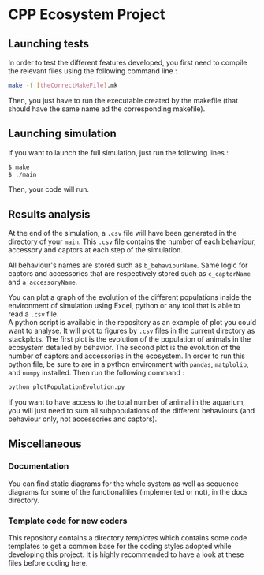 # CPP Ecosystem Project

## Launching tests
In order to test the different features developed, you first need to compile the relevant files using the following command line :
```bash
make -f [theCorrectMakeFile].mk
```
Then, you just have to run the executable created by the makefile (that should have the same name ad the corresponding makefile).

## Launching simulation
If you want to launch the full simulation, just run the following lines :
```bash
$ make
$ ./main
```
Then, your code will run.

## Results analysis
At the end of the simulation, a `.csv` file will have been generated in the directory of your `main`. This `.csv` file contains the number of each behaviour, accessory and captors at each step of the simulation.

All behaviour's names are stored such as `b_behaviourName`. Same logic for captors and accessories that are respectively stored such as `c_captorName` and `a_accessoryName`.

You can plot a graph of the evolution of the different populations inside the environment of simulation using Excel, python or any tool that is able to read a `.csv` file. <br>
A python script is available in the repository as an example of plot you could want to analyse. It will plot to figures by `.csv` files in the current directory as stackplots. The first plot is the evolution of the population of animals in the ecosystem detailed by behavior. The second plot is the evolution of the number of captors and accessories in the ecosystem. In order to run this python file, be sure to are in a python environment with `pandas`, `matplolib`, and `numpy` installed. Then run the following command :
```bash
python plotPopulationEvolution.py
```

If you want to have access to the total number of animal in the aquarium, you will just need to sum all subpopulations of the different behaviours (and behaviour only, not accessories and captors).

## Miscellaneous

### Documentation

You can find static diagrams for the whole system as well as sequence diagrams for some of the functionalities (implemented or not), in the docs directory.

### Template code for new coders

This repository contains a directory *templates* which contains some code templates to get a common base for the coding styles adopted while developing this project.
It is highly recommended to have a look at these files before coding here.

